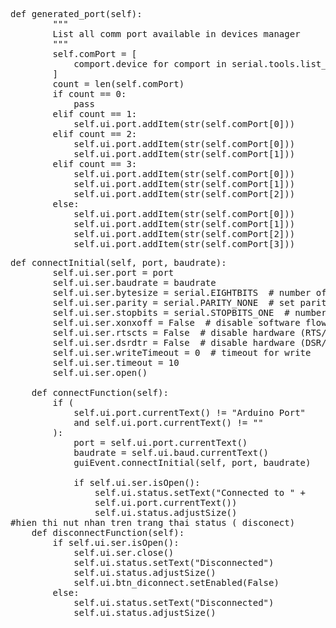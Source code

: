 <pre>
def generated_port(self):
        """
        List all comm port available in devices manager
        """
        self.comPort = [
            comport.device for comport in serial.tools.list_ports.comports()
        ]
        count = len(self.comPort)
        if count == 0:
            pass
        elif count == 1:
            self.ui.port.addItem(str(self.comPort[0]))
        elif count == 2:
            self.ui.port.addItem(str(self.comPort[0]))
            self.ui.port.addItem(str(self.comPort[1]))
        elif count == 3:
            self.ui.port.addItem(str(self.comPort[0]))
            self.ui.port.addItem(str(self.comPort[1]))
            self.ui.port.addItem(str(self.comPort[2]))
        else:
            self.ui.port.addItem(str(self.comPort[0]))
            self.ui.port.addItem(str(self.comPort[1]))
            self.ui.port.addItem(str(self.comPort[2]))
            self.ui.port.addItem(str(self.comPort[3]))
</pre>
<pre>
def connectInitial(self, port, baudrate):
        self.ui.ser.port = port
        self.ui.ser.baudrate = baudrate
        self.ui.ser.bytesize = serial.EIGHTBITS  # number of bits per bytes
        self.ui.ser.parity = serial.PARITY_NONE  # set parity check: no parity
        self.ui.ser.stopbits = serial.STOPBITS_ONE  # number of stop bits
        self.ui.ser.xonxoff = False  # disable software flow control
        self.ui.ser.rtscts = False  # disable hardware (RTS/CTS) flow control
        self.ui.ser.dsrdtr = False  # disable hardware (DSR/DTR) flow control
        self.ui.ser.writeTimeout = 0  # timeout for write
        self.ui.ser.timeout = 10
        self.ui.ser.open()

    def connectFunction(self):
        if (
            self.ui.port.currentText() != "Arduino Port"
            and self.ui.port.currentText() != ""
        ):
            port = self.ui.port.currentText()
            baudrate = self.ui.baud.currentText()
            guiEvent.connectInitial(self, port, baudrate)

            if self.ui.ser.isOpen():
                self.ui.status.setText("Connected to " + 
                self.ui.port.currentText())
                self.ui.status.adjustSize()
#hien thi nut nhan tren trang thai status ( disconect)
    def disconnectFunction(self):
        if self.ui.ser.isOpen():
            self.ui.ser.close()
            self.ui.status.setText("Disconnected")
            self.ui.status.adjustSize()
            self.ui.btn_diconnect.setEnabled(False)
        else:
            self.ui.status.setText("Disconnected")
            self.ui.status.adjustSize()
</pre>